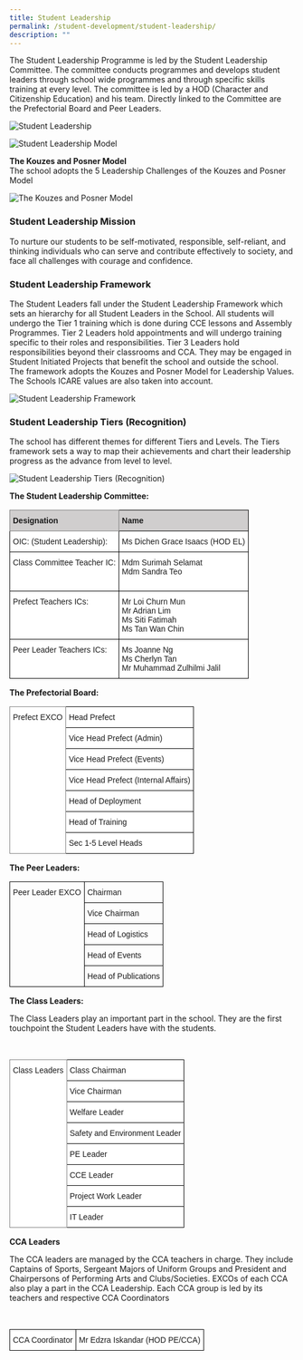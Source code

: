 ```yaml
---
title: Student Leadership
permalink: /student-development/student-leadership/
description: ""
---
```

The Student Leadership Programme is led by the Student Leadership Committee. The committee conducts programmes and develops student leaders through school wide programmes and through specific skills training at every level. The committee is led by a HOD (Character and Citizenship Education) and his team. Directly linked to the Committee are the Prefectorial Board and Peer Leaders. 

![Student Leadership](/images/leadership.jpg)

![Student Leadership Model](/images/ASK.jpg)

**The Kouzes and Posner Model** <br>
The school adopts the 5 Leadership Challenges of the Kouzes and Posner Model

![The Kouzes and Posner Model](/images/Bedok%20South%20Secondary%20School%20Student%20Leadership%20K%20and%20P.jpg)

### Student Leadership Mission

To nurture our students to be self-motivated, responsible, self-reliant, and thinking individuals who can serve and contribute effectively to society, and face all challenges with courage and confidence.

### Student Leadership Framework

The Student Leaders fall under the Student Leadership Framework which sets an hierarchy for all Student Leaders in the School. All students will undergo the Tier 1 training which is done during CCE lessons and Assembly Programmes. Tier 2 Leaders hold appointments and will undergo training specific to their roles and responsibilities. Tier 3 Leaders hold responsibilities beyond their classrooms and CCA. They may be engaged in Student Initiated Projects that benefit the school and outside the school. The framework adopts  the Kouzes and Posner Model for Leadership Values. The Schools ICARE values are also taken into account.

![Student Leadership Framework](/images/Bedok%20South%20Secondary%20School%20Student%20Framework.jpg)

### Student Leadership Tiers (Recognition)

The school has different themes for different Tiers and Levels. The Tiers framework sets a way to map their achievements and chart their leadership progress as the advance from level to level.

![Student Leadership Tiers (Recognition)](/images/Bedok%20South%20Secondary%20School%20Student%20Leadership%20Tiers.jpg)

**The Student Leadership Committee:**

<style type="text/css">
.tg  {border-collapse:collapse;border-spacing:0;}
.tg td{border-color:black;border-style:solid;border-width:1px;font-family:Arial, sans-serif;font-size:14px;
  overflow:hidden;padding:10px 5px;word-break:normal;}
.tg th{border-color:black;border-style:solid;border-width:1px;font-family:Arial, sans-serif;font-size:14px;
  font-weight:normal;overflow:hidden;padding:10px 5px;word-break:normal;}
.tg .tg-0043{background-color:#D0CECE;font-weight:bold;text-align:left;vertical-align:top}
.tg .tg-pd3m{background-color:#D0CECE;border-color:inherit;font-weight:bold;text-align:left;vertical-align:top}
.tg .tg-ktyi{background-color:#FFF;text-align:left;vertical-align:top}
</style>
<table class="tg">
<thead>
  <tr>
    <th class="tg-pd3m">Designation</th>
    <th class="tg-0043">Name</th>
  </tr>
</thead>
<tbody>
  <tr>
    <td class="tg-ktyi">OIC:  (Student Leadership): </td>
    <td class="tg-ktyi"><span style="background-color:initial">Ms Dichen Grace Isaacs (HOD EL)</span></td>
  </tr>
  <tr>
    <td class="tg-ktyi">Class Committee Teacher IC:</td>
    <td class="tg-ktyi">Mdm Surimah Selamat <br>Mdm Sandra Teo <br><br></td>
  </tr>
  <tr>
    <td class="tg-ktyi">Prefect Teachers ICs: </td>
    <td class="tg-ktyi">Mr Loi Churn Mun <br>Mr Adrian Lim<br>Ms Siti Fatimah<br>Ms Tan Wan Chin<br></td>
  </tr>
  <tr>
    <td class="tg-ktyi">Peer Leader Teachers ICs:</td>
    <td class="tg-ktyi">Ms Joanne Ng<br>Ms Cherlyn Tan<br>Mr Muhammad Zulhilmi Jalil</td>
  </tr>
</tbody>
</table>

**The Prefectorial Board:**

<style type="text/css">
.tg  {border-collapse:collapse;border-spacing:0;}
.tg td{border-color:black;border-style:solid;border-width:1px;font-family:Arial, sans-serif;font-size:14px;
  overflow:hidden;padding:10px 5px;word-break:normal;}
.tg th{border-color:black;border-style:solid;border-width:1px;font-family:Arial, sans-serif;font-size:14px;
  font-weight:normal;overflow:hidden;padding:10px 5px;word-break:normal;}
.tg .tg-jxgv{background-color:#FFF;border-color:inherit;text-align:left;vertical-align:top}
.tg .tg-ktyi{background-color:#FFF;text-align:left;vertical-align:top}
</style>
<table class="tg">
<thead>
  <tr>
    <td class="tg-jxgv" rowspan="7">Prefect EXCO</td>
    <td class="tg-ktyi">Head Prefect</td>
  </tr>
  <tr>
    <td class="tg-ktyi">Vice Head Prefect (Admin)</td>
  </tr>
  <tr>
    <td class="tg-ktyi">Vice Head Prefect (Events)</td>
  </tr>
  <tr>
    <td class="tg-ktyi">Vice Head Prefect (Internal Affairs)</td>
  </tr>
  <tr>
    <td class="tg-ktyi">Head of Deployment </td>
  </tr>
  <tr>
    <td class="tg-ktyi">Head of Training </td>
  </tr>
  <tr>
    <td class="tg-ktyi">Sec 1-5 Level Heads</td>
  </tr>
</thead>
</table>

**The Peer Leaders:**

<style type="text/css">
.tg  {border-collapse:collapse;border-spacing:0;}
.tg td{border-color:black;border-style:solid;border-width:1px;font-family:Arial, sans-serif;font-size:14px;
  overflow:hidden;padding:10px 5px;word-break:normal;}
.tg th{border-color:black;border-style:solid;border-width:1px;font-family:Arial, sans-serif;font-size:14px;
  font-weight:normal;overflow:hidden;padding:10px 5px;word-break:normal;}
.tg .tg-0lax{text-align:left;vertical-align:top}
</style>
<table class="tg">
<thead>
  <tr>
    <td class="tg-0lax" rowspan="5">Peer Leader EXCO </td>
    <td class="tg-0lax">Chairman</td>
  </tr>
  <tr>
    <td class="tg-0lax">Vice Chairman </td>
  </tr>
  <tr>
    <td class="tg-0lax">Head of Logistics </td>
  </tr>
  <tr>
    <td class="tg-0lax">Head of Events</td>
  </tr>
  <tr>
    <td class="tg-0lax">Head of Publications</td>
  </tr>
</thead>
</table>

**The Class Leaders:**

The Class Leaders play an important part in the school. They are the first touchpoint the Student Leaders have with the students.

<br>

<style type="text/css">
.tg  {border-collapse:collapse;border-spacing:0;}
.tg td{border-color:black;border-style:solid;border-width:1px;font-family:Arial, sans-serif;font-size:14px;
  overflow:hidden;padding:10px 5px;word-break:normal;}
.tg th{border-color:black;border-style:solid;border-width:1px;font-family:Arial, sans-serif;font-size:14px;
  font-weight:normal;overflow:hidden;padding:10px 5px;word-break:normal;}
.tg .tg-jxgv{background-color:#FFF;border-color:inherit;text-align:left;vertical-align:top}
.tg .tg-ktyi{background-color:#FFF;text-align:left;vertical-align:top}
</style>
<table class="tg">
<thead>
  <tr>
    <td class="tg-jxgv" rowspan="8">Class Leaders</td>
    <td class="tg-ktyi">Class Chairman</td>
  </tr>
  <tr>
    <td class="tg-ktyi">Vice Chairman </td>
  </tr>
  <tr>
    <td class="tg-ktyi">Welfare Leader</td>
  </tr>
  <tr>
    <td class="tg-ktyi">Safety and Environment Leader </td>
  </tr>
  <tr>
    <td class="tg-ktyi">PE Leader </td>
  </tr>
  <tr>
    <td class="tg-ktyi">CCE Leader</td>
  </tr>
  <tr>
    <td class="tg-ktyi">Project Work Leader</td>
  </tr>
  <tr>
    <td class="tg-ktyi">IT Leader</td>
  </tr>
</thead>
</table>

**CCA Leaders**

The CCA leaders are managed by the CCA teachers in charge. They include Captains of Sports, Sergeant Majors of Uniform Groups and President and Chairpersons of Performing Arts and Clubs/Societies. EXCOs of each CCA also play a part in the CCA Leadership. Each CCA group is led by its teachers and respective CCA Coordinators

<br>

<style type="text/css">
.tg  {border-collapse:collapse;border-spacing:0;}
.tg td{border-color:black;border-style:solid;border-width:1px;font-family:Arial, sans-serif;font-size:14px;
  overflow:hidden;padding:10px 5px;word-break:normal;}
.tg th{border-color:black;border-style:solid;border-width:1px;font-family:Arial, sans-serif;font-size:14px;
  font-weight:normal;overflow:hidden;padding:10px 5px;word-break:normal;}
.tg .tg-ktyi{background-color:#FFF;text-align:left;vertical-align:top}
</style>
<table class="tg">
<thead>
  <tr>
    <td class="tg-ktyi">CCA Coordinator</td>
    <td class="tg-ktyi">Mr Edzra Iskandar (HOD PE/CCA)</td>
  </tr>
</thead>
</table>